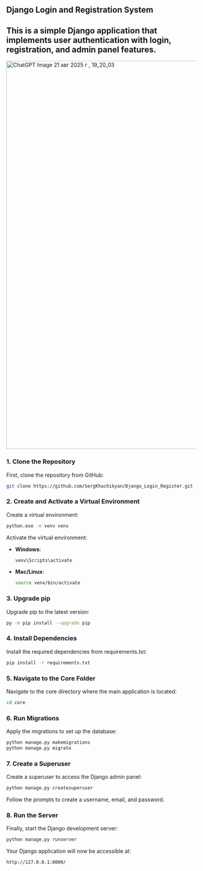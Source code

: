 ## Django Login and Registration System
## This is a simple Django application that implements user authentication with login, registration, and admin panel features.

<img width="1024" height="1024" alt="ChatGPT Image 21 авг  2025 г , 19_20_03" src="https://github.com/user-attachments/assets/63d479be-8cbe-4ff8-a1cb-e525443df926" />


### 1. Clone the Repository
First, clone the repository from GitHub:
```sh
git clone https://github.com/SergKhachikyan/Django_Login_Register.git
```

### 2. Create and Activate a Virtual Environment
Create a virtual environment:
```sh
python.exe -m venv venv
```

Activate the virtual environment:
- **Windows**:
  ```sh
  venv\Scripts\activate
  ```
- **Mac/Linux**:
  ```sh
  source venv/bin/activate
  ```

### 3. Upgrade pip
Upgrade pip to the latest version:
```sh 
py -m pip install --upgrade pip
```

### 4. Install Dependencies
Install the required dependencies from requirements.txt:
```sh
pip install -r requirements.txt
```

### 5. Navigate to the Core Folder
Navigate to the core directory where the main application is located:
```sh 
cd core
```
### 6. Run Migrations
Apply the migrations to set up the database:
```sh
python manage.py makemigrations
python manage.py migrate
```

### 7. Create a Superuser
Create a superuser to access the Django admin panel:
```sh
python manage.py createsuperuser
```
Follow the prompts to create a username, email, and password.

### 8. Run the Server
Finally, start the Django development server:
``` sh
python manage.py runserver
```

Your Django application will now be accessible at:
```sh
http://127.0.0.1:8000/
```
